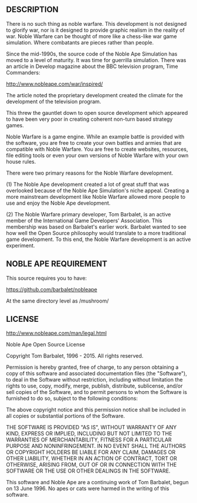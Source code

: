 ## DESCRIPTION

There is no such thing as noble warfare. This development is not designed to glorify war, nor is it designed to provide graphic realism in the reality of war. Noble Warfare can be thought of more like a chess-like war game simulation. Where combatants are pieces rather than people.

Since the mid-1990s, the source code of the Noble Ape Simulation has moved to a level of maturity. It was time for guerrilla simulation. There was an article in Develop magazine about the BBC television program, Time Commanders:

http://www.nobleape.com/war/inspired/

The article noted the proprietary development created the climate for the development of the television program.

This threw the gauntlet down to open source development which appeared to have been very poor in creating coherent non-turn based strategy games.

Noble Warfare is a game engine. While an example battle is provided with the software, you are free to create your own battles and armies that are compatible with Noble Warfare. You are free to create websites, resources, file editing tools or even your own versions of Noble Warfare with your own house rules.

There were two primary reasons for the Noble Warfare development.

(1) The Noble Ape development created a lot of great stuff that was overlooked because of the Noble Ape Simulation's niche appeal. Creating a more mainstream development like Noble Warfare allowed more people to use and enjoy the Noble Ape development.

(2) The Noble Warfare primary developer, Tom Barbalet, is an active member of the International Game Developers' Association. This membership was based on Barbalet's earlier work. Barbalet wanted to see how well the Open Source philosophy would translate to a more traditional game development. To this end, the Noble Warfare development is an active experiment.

## NOBLE APE REQUIREMENT

This source requires you to have:

https://github.com/barbalet/nobleape

At the same directory level as /mushroom/

## LICENSE

http://www.nobleape.com/man/legal.html

Noble Ape Open Source License

Copyright Tom Barbalet, 1996 - 2015. All rights reserved.

Permission is hereby granted, free of charge, to any person obtaining a copy of this software and associated documentation files (the "Software"), to deal in the Software without restriction, including without limitation the rights to use, copy, modify, merge, publish, distribute, sublicense, and/or sell copies of the Software, and to permit persons to whom the Software is furnished to do so, subject to the following conditions:

The above copyright notice and this permission notice shall be included in all copies or substantial portions of the Software.

THE SOFTWARE IS PROVIDED "AS IS", WITHOUT WARRANTY OF ANY KIND, EXPRESS OR IMPLIED, INCLUDING BUT NOT LIMITED TO THE WARRANTIES OF MERCHANTABILITY, FITNESS FOR A PARTICULAR PURPOSE AND NONINFRINGEMENT. IN NO EVENT SHALL THE AUTHORS OR COPYRIGHT HOLDERS BE LIABLE FOR ANY CLAIM, DAMAGES OR OTHER LIABILITY, WHETHER IN AN ACTION OF CONTRACT, TORT OR OTHERWISE, ARISING FROM, OUT OF OR IN CONNECTION WITH THE SOFTWARE OR THE USE OR OTHER DEALINGS IN THE SOFTWARE.

This software and Noble Ape are a continuing work of Tom Barbalet, begun on 13 June 1996. No apes or cats were harmed in the writing of this software.